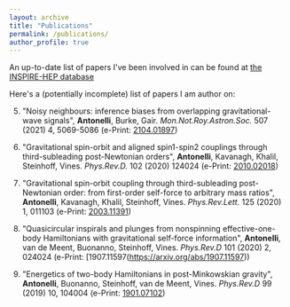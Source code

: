 ```yaml
---
layout: archive
title: "Publications"
permalink: /publications/
author_profile: true
---
```


An up-to-date list of papers I've been involved in can be found at [the INSPIRE-HEP database](https://inspirehep.net/authors/1755036?ui-citation-summary=true)

Here's a (potentially incomplete) list of papers I am author on:

5. "Noisy neighbours: inference biases from overlapping gravitational-wave signals", **Antonelli**, Burke, Gair. *Mon.Not.Roy.Astron.Soc.* 507 (2021) 4, 5069-5086 (e-Print: [2104.01897](https://arxiv.org/abs/2104.01897))

4. "Gravitational spin-orbit and aligned spin1-spin2 couplings through third-subleading post-Newtonian orders", **Antonelli**, Kavanagh, Khalil, Steinhoff, Vines. *Phys.Rev.D.* 102 (2020) 124024  (e-Print: [2010.02018](https://arxiv.org/abs/2010.02018))

3. "Gravitational spin-orbit coupling through third-subleading post-Newtonian order: from first-order self-force to arbitrary mass ratios", **Antonelli**, Kavanagh, Khalil, Steinhoff, Vines. *Phys.Rev.Lett.* 125 (2020) 1, 011103 (e-Print: [2003.11391](https://arxiv.org/abs/2003.11391))

2. "Quasicircular inspirals and plunges from nonspinning effective-one-body Hamiltonians with gravitational self-force information", **Antonelli**, van de Meent, Buonanno, Steinhoff, Vines. *Phys.Rev.D* 101 (2020) 2, 024024 (e-Print: [1907.11597(https://arxiv.org/abs/1907.11597))

1. "Energetics of two-body Hamiltonians in post-Minkowskian gravity", **Antonelli**, Buonanno, Steinhoff, van de Meent, Vines. *Phys.Rev.D* 99 (2019) 10, 104004 (e-Print: [1901.07102](https://arxiv.org/abs/1901.07102))